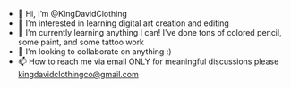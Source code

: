 - 👋 Hi, I’m @KingDavidClothing
- 👀 I’m interested in learning digital art creation and editing
- 🌱 I’m currently learning anything I can! I've done tons of colored pencil, some paint, and some tattoo work
- 💞️ I’m looking to collaborate on anything :)
- 📫 How to reach me via email ONLY for meaningful discussions please kingdavidclothingco@gmail.com

<!---
KingDavidClothing/KingDavidClothing is a ✨ special ✨ repository because its `README.md` (this file) appears on your GitHub profile.
You can click the Preview link to take a look at your changes.
--->
